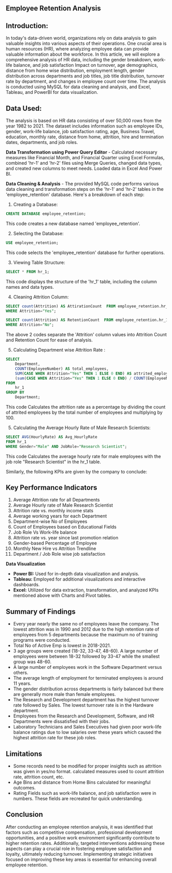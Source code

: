 ## Employee Retention Analysis

## Introduction:
In today's data-driven world, organizations rely on data analysis to gain valuable insights into various aspects of their operations. One crucial area is human resources (HR), where analyzing employee data can provide valuable information about the workforce. In this article, we will explore a comprehensive analysis of HR data, including the gender breakdown, work-life balance, and job satisfaction Impact on turnover, age demographics, distance from home wise distribution, employment length, gender distribution across departments and job titles, job title distribution, turnover rate by department, and changes in employee count over time. The analysis is conducted using MySQL for data cleaning and analysis, and Excel, Tableau, and PowerBI for data visualization.
## Data Used:
The analysis is based on HR data consisting of over 50,000 rows from the year 1982 to 2021. The dataset includes information such as employee IDs, gender, work-life balance, job satisfaction rating, age, Business Travel, education, monthly rate, distance from home, attrition, hire and termination dates, departments, and job roles.

**Data Transformation using Power Query Editor** - Calculated necessary measures like Financial Month, and Financial Quarter using Excel Formulas, combined 'hr-1' and 'hr-2' files using Merge Queries, changed data types, and created new columns to meet needs. Loaded data in Excel And Power BI.

**Data Cleaning & Analysis** -
The provided MySQL code performs various data cleaning and transformation steps on the 'hr-1' and 'hr-2' tables in the 'employee_retention' database. Here's a breakdown of each step:

1. Creating a Database:
```sql
CREATE DATABASE employee_retention;
```
This code creates a new database named 'employee_retention'.

2. Selecting the Database:
```sql
USE employee_retention;
```
This code selects the 'employee_retention' database for further operations.

3. Viewing Table Structure:
```sql
SELECT * FROM hr_1;
```
This code displays the structure of the 'hr_1' table, including the column names and data types.

4. Cleaning Attrition Column:
```sql
SELECT count(Attrition) AS AttirationCount  FROM employee_retention.hr_1
WHERE Attrition="Yes";
```
```sql
SELECT count(Attrition) AS RetentionCount  FROM employee_retention.hr_1
WHERE Attrition="No";
```
The above 2 codes separate the 'Attrition' column values into Attrition Count and Retention Count for ease of analysis. 

5. Calculating Department wise Attrition Rate :
```sql
SELECT 
	Department,
    COUNT(EmployeeNumber) AS total_employees,
    SUM(CASE WHEN Attrition="Yes" THEN 1 ELSE 0 END) AS attrited_employees,
    (sum(CASE WHEN Attrition="Yes" THEN 1 ELSE 0 END) / COUNT(EmployeeNumber)) * 100 AS attrition_rate
FROM 
    hr_1
GROUP BY 
    Department;
```
This code Calculates the attrition rate as a percentage by dividing the count of attrited employees by the total number of employees and multiplying by 100.

5. Calculating the Average Hourly Rate of Male Research Scientists:
```sql
SELECT AVG(HourlyRate) AS Avg_HourlyRate
FROM hr_1
WHERE Gender="Male" AND JobRole="Research Scientist";
```
This code Calculates the average hourly rate for male employees with the job role "Research Scientist" in the hr_1 table.

Similarly, the following KPIs are given by the company to conclude:

## Key Performance Indicators
1. Average Attrition rate for all Departments
2. Average Hourly rate of Male Research Scientist
3. Attrition rate vs. monthly income stats
4. Average working years for each Department
5. Department-wise No of Employees
6. Count of Employees based on Educational Fields
7. Job Role Vs Work-life balance
8. Attrition rate vs. year since last promotion relation
9. Gender-based Percentage of Employee
10. Monthly New Hire vs Attrition Trendline
11. Department / Job Role wise job satisfaction

**Data Visualization**
- **Power BI:** Used for in-depth data visualization and analysis.
- **Tableau:** Employed for additional visualizations and interactive dashboards.
- **Excel:** Utilized for data extraction, transformation, and analyzed KPIs mentioned above with Charts and Pivot tables.


## Summary of Findings
 - Every year nearly the same no of employees leave the company. The lowest attrition was in 1990 and 2012 due to the high retention rate of employees from 5 departments because the maximum no of training programs were conducted.
 - Total No of Active Emp is lowest in 2018-2021.
 - 3 age groups were created (18-32, 33-47, 48-60). A large number of employees were between 18-32 followed by 33-47 while the smallest group was 48-60.
 - A large number of employees work in the Software Department versus others.
 - The average length of employment for terminated employees is around 11 years.
 - The gender distribution across departments is fairly balanced but there are generally more male than female employees.
 - The Research and Development department has the highest turnover rate followed by Sales. The lowest turnover rate is in the Hardware department.
- Employees from the Research and Development, Software, and HR Departments were dissatisfied with their jobs.
- Laboratory Technicians and Sales Executives had given poor work-life balance ratings due to low salaries over these years which caused the highest attrition rate for these job roles.   

## Limitations

- Some records need to be modified for proper insights such as attrition was given in yes/no format. calculated measures used to count attrition rate, attrition count, etc. 
- Age Bins and distance from Home Bins calculated for meaningful outcomes.
- Rating Fields such as work-life balance, and job satisfaction were in numbers. These fields are recreated for quick understanding.

## Conclusion

After conducting an employee retention analysis, it was identified that factors such as competitive compensation, professional development opportunities, and a positive work environment significantly contribute to higher retention rates. Additionally, targeted interventions addressing these aspects can play a crucial role in fostering employee satisfaction and loyalty, ultimately reducing turnover. Implementing strategic initiatives focused on improving these key areas is essential for enhancing overall employee retention.
